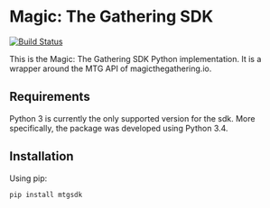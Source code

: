 # Magic: The Gathering SDK

[![Build Status](https://travis-ci.org/MagicTheGathering/mtg-sdk-python.svg?branch=master)](https://travis-ci.org/MagicTheGathering/mtg-sdk-python)

This is the Magic: The Gathering SDK Python implementation. It is a wrapper around the MTG API of magicthegathering.io.

## Requirements
Python 3 is currently the only supported version for the sdk. More specifically, the package was developed using Python 3.4.

## Installation

Using pip:

    pip install mtgsdk
